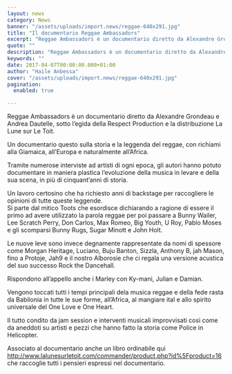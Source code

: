 ```yaml
---
layout: news
category: News
banner: "/assets/uploads/import.news/reggae-640x291.jpg"
title: "Il documentario Reggae Ambassadors"
excerpt: "Reggae Ambassadors è un documentario diretto da Alexandre Grondeau e Andrea Dautelle, sotto l’egida della Respect Production e la distribuzione La Lune sur Le Toit. Un documentario questo sulla storia e la leggenda del reggae, con richiami alla Giamaica, all’Europa e naturalmente all’Africa. Tramite numerose interviste ad artisti di ogni epoca, gli autori hanno potuto [&hellip"
quote: ""
description: "Reggae Ambassadors è un documentario diretto da Alexandre Grondeau e Andrea Dautelle, sotto l’egida della Respect Production e la distribuzione La Lune sur Le Toit. Un documentario questo sulla storia e la leggenda del reggae, con richiami alla Giamaica, all’Europa e naturalmente all’Africa. Tramite numerose interviste ad artisti di ogni epoca, gli autori hanno potuto [&hellip"
keywords: ""
date: 2017-04-07T00:00:00.000+01:00
author: "Haile Anbessa"
cover: "/assets/uploads/import.news/reggae-640x291.jpg"
pagination:
  enabled: true

---
```


  
Reggae Ambassadors è un documentario diretto da Alexandre Grondeau e Andrea Dautelle, sotto l’egida della Respect Production e la distribuzione La Lune sur Le Toit.

Un documentario questo sulla storia e la leggenda del reggae, con richiami alla Giamaica, all’Europa e naturalmente all’Africa.

Tramite numerose interviste ad artisti di ogni epoca, gli autori hanno potuto documentare in maniera plastica l’evoluzione della musica in levare e della sua scena, in più di cinquant’anni di storia.

Un lavoro certosino che ha richiesto anni di backstage per raccogliere le opinioni di tutte queste leggende.  
Si parte dal mitico Toots che esordisce dichiarando a ragione di essere il primo ad avere utilizzato la parola reggae per poi passare a Bunny Wailer, Lee Scratch Perry, Don Carlos, Max Romeo, Big Youth, U Roy, Pablo Moses e gli scomparsi Bunny Rugs, Sugar Minott e John Holt.

Le nuove leve sono invece degnamente rappresentate da nomi di spessore come Morgan Heritage, Luciano, Buju Banton, Sizzla, Anthony B, jah Mason, fino a Protoje, Jah9 e il nostro Alborosie che ci regala una versione acustica del suo successo Rock the Dancehall.

Rispondono all’appello anche i Marley con Ky-mani, Julian e Damian.

Vengono toccati tutti i tempi principali dela musica reggae e della fede rasta da Babilonia in tutte le sue forme, all’Africa, al mangiare ital e allo spirito universale del One Love e One Heart.

Il tutto condito da jam session e interventi musicali improvvisati così come da aneddoti su artisti e pezzi che hanno fatto la storia come Police in Helicopter.

Associato al documentario anche un libro ordinabile qui <http://www.lalunesurletoit.com/commander/product.php?id%5Fproduct=16> che raccoglie tutti i pensieri espressi nel documentario.